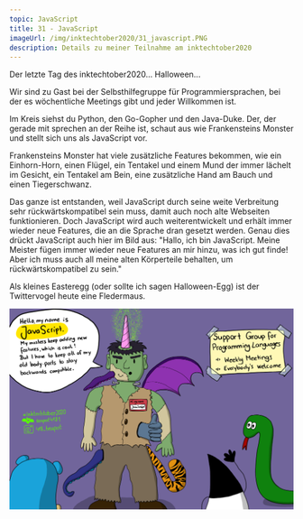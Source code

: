 ```yaml
---
topic: JavaScript
title: 31 - JavaScript
imageUrl: /img/inktechtober2020/31_javascript.PNG
description: Details zu meiner Teilnahme am inktechtober2020
---
```


Der letzte Tag des inktechtober2020... Halloween...

Wir sind zu Gast bei der Selbsthilfegruppe für Programmiersprachen, bei der es wöchentliche Meetings gibt und jeder Willkommen ist.

Im Kreis siehst du Python, den Go-Gopher und den Java-Duke. Der, der gerade mit sprechen an der Reihe ist, schaut aus wie Frankensteins Monster und stellt sich uns als JavaScript vor.

Frankensteins Monster hat viele zusätzliche Features bekommen, wie ein Einhorn-Horn, einen Flügel, ein Tentakel und einem Mund der immer lächelt im Gesicht, ein Tentakel am Bein, eine zusätzliche Hand am Bauch und einen Tiegerschwanz.

Das ganze ist entstanden, weil JavaScript durch seine weite Verbreitung sehr rückwärtskompatibel sein muss, damit auch noch alte Webseiten funktionieren. Doch JavaScript wird auch weiterentwickelt und erhält immer wieder neue Features, die an die Sprache dran gesetzt werden. Genau dies drückt JavaScript auch hier im Bild aus: "Hallo, ich bin JavaScript. Meine Meister fügen immer wieder neue Features an mir hinzu, was ich gut finde! Aber ich muss auch all meine alten Körperteile behalten, um rückwärtskompatibel zu sein."

Als kleines Easteregg (oder sollte ich sagen Halloween-Egg) ist der Twittervogel heute eine Fledermaus.

![31 JavaScript](/img/inktechtober2020/31_javascript.PNG)
